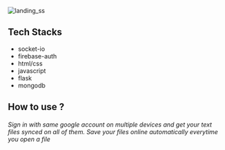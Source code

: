 

![landing_ss](https://user-images.githubusercontent.com/57187745/96172438-15a10900-0f44-11eb-88f8-6222b4e07ad5.png)

## Tech Stacks
- socket-io
- firebase-auth
- html/css
- javascript
- flask
- mongodb
## How to use ?
###### Sign in with same google account on multiple devices and get your text files synced on all of them. Save your files online automatically everytime you open a file
